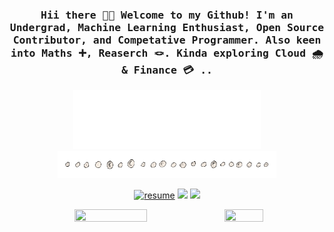 <h3 align="center"><samp> Hii there 👋🏽  Welcome to my Github! I'm an Undergrad, Machine Learning Enthusiast, Open Source Contributor, and Competative Programmer. Also keen into Maths ➕, Reaserch 🪢. Kinda exploring Cloud 🌧️ & Finance 💳 .. </samp></h3>

<p align="center">
  <img width="300" src="Images/hello.gif"></br>
  <img width="350" src="Images/endline.gif">
</p>

<p align="center">
<a href= ""><img alt="resume" src="https://img.icons8.com/external-itim2101-lineal-color-itim2101/40/000000/external-resume-human-resources-itim2101-lineal-color-itim2101.png"/></a>
<a href= "https://twitter.com/subh_ham73"><img src="https://img.icons8.com/doodle/40/000000/twitter-squared.png"/></a>
<a href= "https://www.linkedin.com/in/subham-jyoti-a2352a213/"><img src="https://img.icons8.com/color/40/000000/linkedin.png"/></a>
</p>

<p align="center">
<img height="50%" width="48%" src ="https://github-readme-stats.vercel.app/api?username=subham73&&show_icons=true&count_private=true&theme=solarized-light&hide_border=true&hide=stars,issues&bg_color=00000000">
<img height="50%" width="35%" src ="https://github-readme-stats.vercel.app/api/top-langs?username=subham73&show_icons=true&locale=en&layout=compact&hide_border=true&theme=solarized-light&bg_color=00000000&langs_count=6">
</p>
